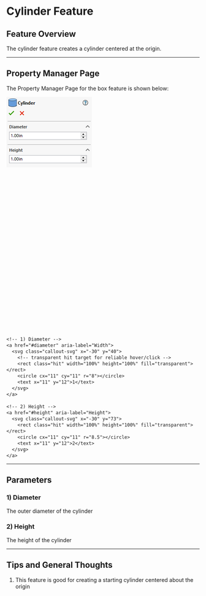 # Cylinder Feature

## Feature Overview

The cylinder feature creates a cylinder centered at the origin.

---

## Property Manager Page

The Property Manager Page for the box feature is shown below:

<div class="image-annot"
     style="--image-max-width: 300px;
            --overlay-width: 500px;
            --callout-size: 22px;
            --callout-stroke: 2px;
            --callout-font-size: 13px;
            --callout-stroke-color: red;
            --callout-text-color: red;
            --callout-stroke-hover: blue;
            --callout-text-hover: blue;">
  <img src="/images/cylinder-pmp.png" alt="Cylinder Property Manager Page">

  <!-- Scalable overlay aligned to the image -->
  <svg viewBox="0 0 120 100" preserveAspectRatio="xMidYMid meet" aria-hidden="true">

    <!-- 1) Diameter -->
    <a href="#diameter" aria-label="Width">
      <svg class="callout-svg" x="-30" y="40">
        <!-- transparent hit target for reliable hover/click -->
        <rect class="hit" width="100%" height="100%" fill="transparent"></rect>
        <circle cx="11" cy="11" r="8"></circle>
        <text x="11" y="12">1</text>
      </svg>
    </a>

    <!-- 2) Height -->
    <a href="#height" aria-label="Height">
      <svg class="callout-svg" x="-30" y="73">
        <rect class="hit" width="100%" height="100%" fill="transparent"></rect>
        <circle cx="11" cy="11" r="8.5"></circle>
        <text x="11" y="12">2</text>
      </svg>
    </a>

  </svg>
</div>

---

## Parameters

### <a id="diameter"></a>1) Diameter
The outer diameter of the cylinder

### <a id="height"></a>2) Height
The height of the cylinder

---

## Tips and General Thoughts

1) This feature is good for creating a starting cylinder centered about the origin


